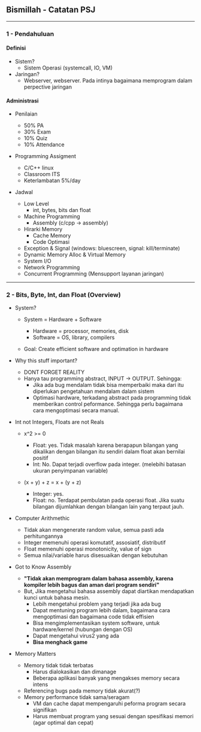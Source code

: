 ## Bismillah - Catatan PSJ

---

### 1 - Pendahuluan

#### Definisi
* Sistem?
    * Sistem Operasi (systemcall, IO, VM)
* Jaringan?
    * Webserver, webserver. Pada intinya bagaimana memprogram dalam perpective jaringan

#### Administrasi
* Penilaian
    * 50% PA
    * 30% Exam
    * 10% Quiz
    * 10% Attendance

* Programming Assigment
    * C/C++ linux
    * Classroom ITS
    * Keterlambatan 5%/day

* Jadwal
    * Low Level
        * int, bytes, bits dan float
    * Machine Programming
        * Assembly (c/cpp -> assembly)
    * Hirarki Memory
        * Cache Memory
        * Code Optimasi
    * Exception & Signal (windows: bluescreen, signal: kill/terminate)
    * Dynamic Memory Alloc & Virtual Memory 
    * System I/O
    * Network Programming
    * Concurrent Programming (Mensupport layanan jaringan)

---

### 2 - Bits, Byte, Int, dan Float (Overview)

* System?
    * System = Hardware + Software
        * Hardware = processor, memories, disk
        * Software = OS, library, compilers
    
    * Goal: Create efficient software and optimation in hardware

* Why this stuff important?
    * DONT FORGET REALITY
    * Hanya tau programming abstract, INPUT -> OUTPUT. Sehingga:
        * Jika ada bug mendalam tidak bisa memperbaiki maka dari itu diperlukan pengetahuan mendalam dalam sistem
        * Optimasi hardware, terkadang abstract pada programming tidak memberikan control peformance. Sehingga perlu bagaimana cara mengoptimasi secara manual.
    
* Int not Integers, Floats are not Reals
    * x^2 >= 0
        * Float: yes. Tidak masalah karena berapapun bilangan yang dikalikan dengan bilangan itu sendiri dalam float akan bernilai positif
        * Int: No. Dapat terjadi overflow pada integer. (melebihi batasan ukuran penyimpanan variable)

    * (x + y) + z = x + (y + z)
        * Integer: yes.
        * Float: no. Terdapat pembulatan pada operasi float. Jika suatu bilangan dijumlahkan dengan bilangan lain yang terpaut jauh.

* Computer Arithmethic
    * Tidak akan mengenerate random value, semua pasti ada perhitungannya
    * Integer memenuhi operasi komutatif, assosiatif, distributif
    * Float memenuhi operasi monotonicity, value of sign
    * Semua nilai/variable harus disesuaikan dengan kebutuhan

* Got to Know Assembly    
    * **"Tidak akan memprogram dalam bahasa assembly, karena kompiler lebih bagus dan aman dari program sendiri"**
    * But, Jika mengetahui bahasa assembly dapat diartikan mendapatkan kunci untuk bahasa mesin.
        * Lebih mengetahui problem yang terjadi jika ada bug
        * Dapat mentuning program lebih dalam, bagaimana cara mengoptimasi dan bagaimana code tidak effisien
        * Bisa mengimplementasikan system software, untuk hardware/kernel (hubungan dengan OS)
        * Dapat mengetahui virus2 yang ada
        * **Bisa menghack game**

* Memory Matters
    * Memory tidak tidak terbatas
        * Harus dialokasikan dan dimanage
        * Beberapa aplikasi banyak yang mengakses memory secara intens
    * Referencing bugs pada memory tidak akurat(?)
    * Memory performance tidak sama/seragam
        * VM dan cache dapat mempengaruhi peforma program secara signifikan
        * Harus membuat program yang sesuai dengan spesifikasi memori (agar optimal dan cepat)
    










    







